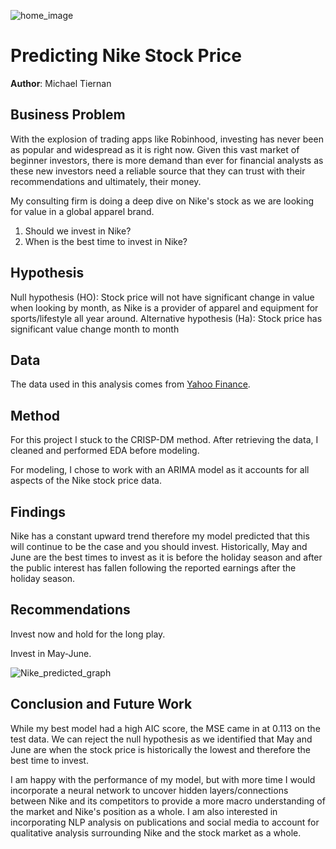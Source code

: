 ![home_image](https://user-images.githubusercontent.com/67566192/116619578-a18de780-a90e-11eb-9adc-17cdb9b48ede.jpg)
# Predicting Nike Stock Price

**Author**: Michael Tiernan

## Business Problem
With the explosion of trading apps like Robinhood, investing has never been as popular and widespread as it is right now. Given this vast market of beginner investors, there is more demand than ever for financial analysts as these new investors need a reliable source that they can trust with their recommendations and ultimately, their money. 

My consulting firm is doing a deep dive on Nike's stock as we are looking for value in a global apparel brand. 
1) Should we invest in Nike? 
2) When is the best time to invest in Nike? 

## Hypothesis
Null hypothesis (HO): Stock price will not have significant change in value when looking by month, as Nike is a provider of apparel and equipment for sports/lifestyle all year around.
Alternative hypothesis (Ha): Stock price has significant value change month to month

## Data
The data used in this analysis comes from [Yahoo Finance](https://finance.yahoo.com/quote/NKE/).  


## Method
For this project I stuck to the CRISP-DM method. After retrieving the data, I cleaned and performed EDA before modeling. 

For modeling, I chose to work with an ARIMA model as it accounts for all aspects of the Nike stock price data. 


## Findings
Nike has a constant upward trend therefore my model predicted that this will continue to be the case and you should invest. Historically, May and June are the best times to invest as it is before the holiday season and after the public interest has fallen following the reported earnings after the holiday season. 


## Recommendations
Invest now and hold for the long play.

Invest in May-June.

![Nike_predicted_graph](https://user-images.githubusercontent.com/67566192/116620348-b5861900-a90f-11eb-95dc-d2b2b84a11b4.png)

## Conclusion and Future Work
While my best model had a high AIC score, the MSE came in at 0.113 on the test data. We can reject the null hypothesis as we identified that May and June are when the stock price is historically the lowest and therefore the best time to invest. 

I am happy with the performance of my model, but with more time I would incorporate a neural network to uncover hidden layers/connections between Nike and its competitors to provide a more macro understanding of the market and Nike's position as a whole. I am also interested in incorporating NLP analysis on publications and social media to account for qualitative analysis surrounding Nike and the stock market as a whole. 
    
